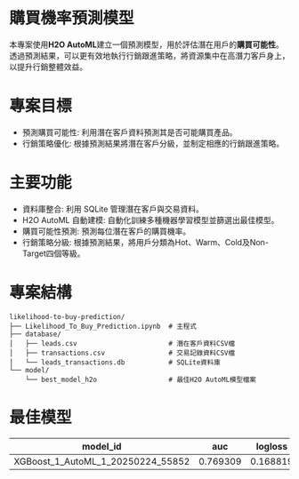 # 購買機率預測模型

本專案使用**H2O AutoML**建立一個預測模型，用於評估潛在用戶的**購買可能性**。透過預測結果，可以更有效地執行行銷跟進策略，將資源集中在高潛力客戶身上，以提升行銷整體效益。

# 專案目標
- 預測購買可能性: 利用潛在客戶資料預測其是否可能購買產品。
- 行銷策略優化: 根據預測結果將潛在客戶分級，並制定相應的行銷跟進策略。

# 主要功能
- 資料庫整合: 利用 SQLite 管理潛在客戶與交易資料。
- H2O AutoML 自動建模: 自動化訓練多種機器學習模型並篩選出最佳模型。
- 購買可能性預測: 預測每位潛在客戶的購買機率。
- 行銷策略分級: 根據預測結果，將用戶分類為Hot、Warm、Cold及Non-Target四個等級。

# 專案結構
```
likelihood-to-buy-prediction/
├── Likelihood_To_Buy_Prediction.ipynb  # 主程式
├── database/
│   ├── leads.csv                       # 潛在客戶資料CSV檔
│   ├── transactions.csv                # 交易記錄資料CSV檔
│   └── leads_transactions.db           # SQLite資料庫
└── model/
    └── best_model_h2o                  # 最佳H2O AutoML模型檔案
```

# 最佳模型
model_id|auc|logloss|aucpr|mean_per_class_error|rmse|mse
-|-|-|-|-|-|-
XGBoost_1_AutoML_1_20250224_55852|0.769309|0.168819|0.203925|0.360477|0.20612|0.0424854